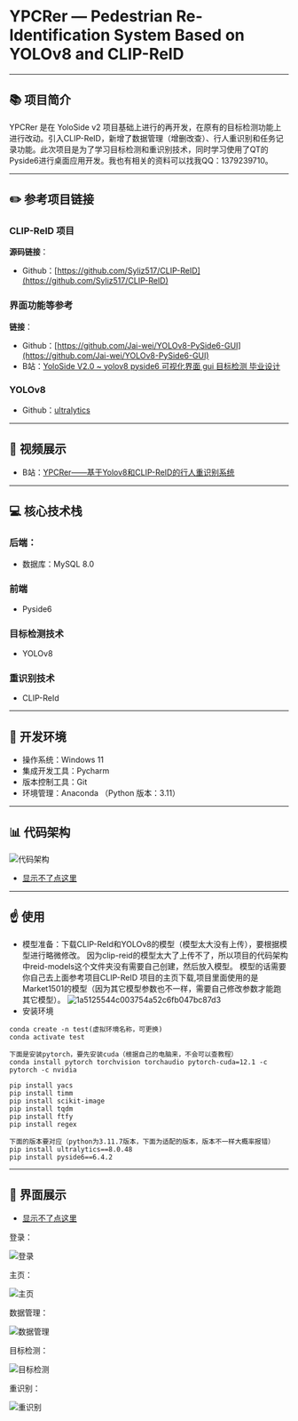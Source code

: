 # YPCRer — Pedestrian Re-Identification System Based on YOLOv8 and CLIP-ReID

---
## 📚 项目简介

YPCRer 是在 YoloSide v2 项目基础上进行的再开发，在原有的目标检测功能上进行改动。引入CLIP-ReID，新增了数据管理（增删改查）、行人重识别和任务记录功能。此次项目是为了学习目标检测和重识别技术，同时学习使用了QT的Pyside6进行桌面应用开发。我也有相关的资料可以找我QQ：1379239710。

---
## ✏️ 参考项目链接

### CLIP-ReID 项目
**源码链接**：
- Github：[https://github.com/Syliz517/CLIP-ReID](https://github.com/Syliz517/CLIP-ReID)

### 界面功能等参考
**链接**：
- Github：[https://github.com/Jai-wei/YOLOv8-PySide6-GUI](https://github.com/Jai-wei/YOLOv8-PySide6-GUI)
- B站：[YoloSide V2.0 ~ yolov8 pyside6 可视化界面 gui 目标检测 毕业设计](https://www.bilibili.com/video/BV1Cb411f7cw/?spm_id_from=333.337.search-card.all.click&vd_source=eb243edd059640e52705bf18f8a0d6a8)

### YOLOv8
- Github：[ultralytics](https://github.com/ultralytics/ultralytics?tab=readme-ov-file)
---
## 🎦 视频展示
- B站：[YPCRer——基于Yolov8和CLIP-ReID的行人重识别系统](https://www.bilibili.com/video/BV1oTzGYPEsn/?spm_id_from=333.337.search-card.all.click&vd_source=eb243edd059640e52705bf18f8a0d6a8)

---
## 💻 核心技术栈

### 后端：
- 数据库：MySQL 8.0

### 前端
- Pyside6

### 目标检测技术
- YOLOv8

### 重识别技术
- CLIP-ReId

---

## 🔨 开发环境

- 操作系统：Windows 11
- 集成开发工具：Pycharm
- 版本控制工具：Git
- 环境管理：Anaconda （Python 版本：3.11）

---

## 📊 代码架构

![代码架构](https://github.com/ylm1379239710/YOLOv8-PySide6-CLIP-REID/raw/main/img/Architecture.png)
- [显示不了点这里](https://gitee.com/yang-luming321/yolov8-py-side6-clip-reid/blob/main/README.md#-%E4%BB%A3%E7%A0%81%E6%9E%B6%E6%9E%84)

---

## ☝️ 使用
- 模型准备：下载CLIP-ReId和YOLOv8的模型（模型太大没有上传），要根据模型进行略微修改。
  因为clip-reid的模型太大了上传不了，所以项目的代码架构中reid-models这个文件夹没有需要自己创建，然后放入模型。
  模型的话需要你自己去上面参考项目CLIP-ReID 项目的主页下载,项目里面使用的是Market1501的模型（因为其它模型参数也不一样，需要自己修改参数才能跑其它模型）。
  ![1a5125544c003754a52c6fb047bc87d3](https://github.com/user-attachments/assets/5912c468-2e08-49c7-9bd3-bcf69b04b529)
- 安装环境

```
conda create -n test(虚拟环境名称，可更换)
conda activate test

下面是安装pytorch，要先安装cuda（根据自己的电脑来，不会可以查教程）
conda install pytorch torchvision torchaudio pytorch-cuda=12.1 -c pytorch -c nvidia

pip install yacs
pip install timm
pip install scikit-image
pip install tqdm
pip install ftfy
pip install regex

下面的版本要对应（python为3.11.7版本，下面为适配的版本，版本不一样大概率报错）
pip install ultralytics==8.0.48
pip install pyside6==6.4.2

```
---
## 🎀 界面展示

- [显示不了点这里](https://gitee.com/yang-luming321/yolov8-py-side6-clip-reid/blob/main/README.md#-%E7%95%8C%E9%9D%A2%E5%B1%95%E7%A4%BA)

登录：

![登录](https://github.com/ylm1379239710/YOLOv8-PySide6-CLIP-REID/raw/main/img/loginUI.png)

主页：

![主页](https://github.com/ylm1379239710/YOLOv8-PySide6-CLIP-REID/raw/main/img/homeUI.png)

数据管理：

![数据管理](https://github.com/ylm1379239710/YOLOv8-PySide6-CLIP-REID/raw/main/img/dataUI.png)

目标检测：

![目标检测](https://github.com/ylm1379239710/YOLOv8-PySide6-CLIP-REID/raw/main/img/detectUI.png)

重识别：

![重识别](https://github.com/ylm1379239710/YOLOv8-PySide6-CLIP-REID/raw/main/img/reidUI.png)
